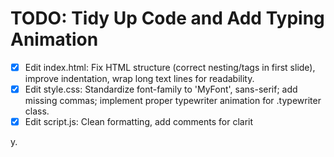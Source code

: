 # TODO: Tidy Up Code and Add Typing Animation

- [x] Edit index.html: Fix HTML structure (correct nesting/tags in first slide), improve indentation, wrap long text lines for readability.
- [x] Edit style.css: Standardize font-family to 'MyFont', sans-serif; add missing commas; implement proper typewriter animation for .typewriter class.
- [x] Edit script.js: Clean formatting, add comments for clarit

y.

